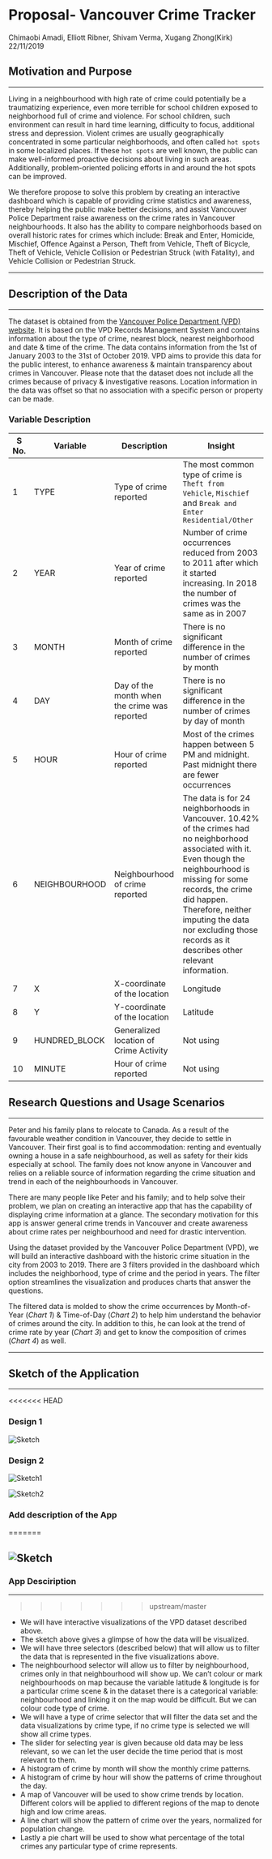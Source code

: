 Proposal- Vancouver Crime Tracker
================
Chimaobi Amadi, Elliott Ribner, Shivam Verma, Xugang Zhong(Kirk)
22/11/2019

## Motivation and Purpose

-----

Living in a neighbourhood with high rate of crime could potentially be a traumatizing experience, even more terrible for school children exposed to neighborhood full of crime and violence. For school children, such environment can result in hard time learning, difficulty to focus, additional stress and depression. Violent crimes are usually geographically concentrated in some particular neighborhoods, and often called `hot spots` in some localized places. If these `hot spots` are well known, the public can make well-informed proactive decisions about living in such areas. Additionally, problem-oriented policing efforts in and around the hot spots can be improved.

We therefore propose to solve this problem by creating an interactive dashboard which is capable of providing crime statistics and awareness, thereby helping the public make better decisions, and assist Vancouver Police Department raise awareness on the crime rates in Vancouver neighbourhoods.  It also has the ability to compare neighborhoods based on overall historic rates for crimes which include: Break and Enter, Homicide, Mischief, Offence Against a Person, Theft from Vehicle, Theft of Bicycle, Theft of Vehicle, Vehicle Collision or Pedestrian Struck (with Fatality),  and Vehicle Collision or Pedestrian Struck.

-----

## Description of the Data

-----

The dataset is obtained from the [Vancouver Police Department (VPD)
website](https://geodash.vpd.ca/opendata/). It is based on the VPD
Records Management System and contains information about the type of
crime, nearest block, nearest neighborhood and date & time of the crime.
The data contains information from the 1st of January 2003 to the 31st
of October 2019. VPD aims to provide this data for the public interest,
to enhance awareness & maintain transparency about crimes in Vancouver.
Please note that the dataset does not include all the crimes because of
privacy & investigative reasons. Location information in the data was
offset so that no association with a specific person or property can be
made.

### Variable Description

| S No. | Variable       | Description                                  | Insight                                                                                                                                                                                                                                                                                                   |
| ----- | -------------- | -------------------------------------------- | --------------------------------------------------------------------------------------------------------------------------------------------------------------------------------------------------------------------------------------------------------------------------------------------------------- |
| 1     | TYPE           | Type of crime reported                       | The most common type of crime is `Theft from Vehicle`, `Mischief` and `Break and Enter Residential/Other`                                                                                                                                                                                                 |
| 2     | YEAR           | Year of crime reported                       | Number of crime occurrences reduced from 2003 to 2011 after which it started increasing. In 2018 the number of crimes was the same as in 2007                                                                                                                                                             |
| 3     | MONTH          | Month of crime reported                      | There is no significant difference in the number of crimes by month                                                                                                                                                                                                                                       |
| 4     | DAY            | Day of the month when the crime was reported | There is no significant difference in the number of crimes by day of month                                                                                                                                                                                                                                |
| 5     | HOUR           | Hour of crime reported                       | Most of the crimes happen between 5 PM and midnight. Past midnight there are fewer occurrences                                                                                                                                                                                                            |
| 6     | NEIGHBOURHOOD  | Neighbourhood of crime reported              | The data is for 24 neighborhoods in Vancouver. 10.42% of the crimes had no neighborhood associated with it. Even though the neighbourhood is missing for some records, the crime did happen. Therefore, neither imputing the data nor excluding those records as it describes other relevant information. |
| 7     | X              | X-coordinate of the location                 | Longitude                                                                                                                                                                                                                                                                                                 |
| 8     | Y              | Y-coordinate of the location                 | Latitude                                                                                                                                                                                                                                                                                                  |
| 9     | HUNDRED\_BLOCK | Generalized location of Crime Activity       | Not using                                                                                                                                                                                                                                                                                                 |
| 10    | MINUTE         | Hour of crime reported                       | Not using                                                                                                                                                                                                                                                                                                 |

## Research Questions and Usage Scenarios

-----

Peter and his family plans to relocate to Canada. As a result of the
favourable weather condition in Vancouver, they decide to settle in
Vancouver. Their first goal is to find accommodation: renting and
eventually owning a house in a safe neighbourhood, as well as safety for
their kids especially at school. The family does not know anyone in
Vancouver and relies on a reliable source of information regarding the
crime situation and trend in each of the neighbourhoods in Vancouver.

There are many people like Peter and his family; and to help solve their
problem, we plan on creating an interactive app that has the capability
of displaying crime information at a glance. The secondary motivation
for this app is answer general crime trends in Vancouver and create
awareness about crime rates per neighbourhood and need for drastic
intervention.

Using the dataset provided by the Vancouver Police Department (VPD), we
will build an interactive dashboard with the historic crime situation in
the city from 2003 to 2019. There are 3 filters provided in the
dashboard which includes the neighborhood, type of crime and the period
in years. The filter option streamlines the visualization and produces
charts that answer the questions.

The filtered data is molded to show the crime occurrences by
Month-of-Year (*Chart 1*) & Time-of-Day (*Chart 2*) to help him
understand the behavior of crimes around the city. In addition to this,
he can look at the trend of crime rate by year (*Chart 3*) and get to
know the composition of crimes (*Chart 4*) as
well.

-----

## Sketch of the Application

-----
<<<<<<< HEAD
### Design 1
![Sketch](https://github.com/UBC-MDS/DSCI_532_Group114_SKEC/blob/master/Img/sketch.png?raw=true "Crime Information by Vancouver Neighbourhood")

### Design 2
![Sketch1](https://github.com/UBC-MDS/DSCI_532_Group114_SKEC/blob/master/Img/sketch1.png?raw=true)

![Sketch2](https://github.com/UBC-MDS/DSCI_532_Group114_SKEC/blob/master/Img/sketch2.png?raw=true)
### Add description of the App
=======

## ![Sketch](https://raw.githubusercontent.com/vermashivam679/DSCI_532_Group114_SKEC/master/Img/sketch.png "Crime Information by Vancouver Neighbourhood")

### App Desciription

-----
>>>>>>> upstream/master

  - We will have interactive visualizations of the VPD dataset described
    above.
  - The sketch above gives a glimpse of how the data will be visualized.
  - We will have three selectors (described below) that will allow us to
    filter the data that is represented in the five visualizations
    above.
  - The neighbourhood selector will allow us to filter by neighbourhood,
    crimes only in that neighbourhood will show up. We can’t colour or
    mark neighbourhoods on map because the variable latitude & longitude
    is for a particular crime scene & in the dataset there is a
    categorical variable: neighbourhood and linking it on the map would
    be difficult. But we can colour code type of crime.
  - We will have a type of crime selector that will filter the data set
    and the data visualizations by crime type, if no crime type is
    selected we will show all crime types.
  - The slider for selecting year is given because old data may be less
    relevant, so we can let the user decide the time period that is most
    relevant to them.
  - A histogram of crime by month will show the monthly crime patterns.
  - A histogram of crime by hour will show the patterns of crime
    throughout the day.
  - A map of Vancouver will be used to show crime trends by location.
    Different colors will be applied to different regions of the map to
    denote high and low crime areas.
  - A line chart will show the pattern of crime over the years,
    normalized for population change.
  - Lastly a pie chart will be used to show what percentage of the total
    crimes any particular type of crime represents.
